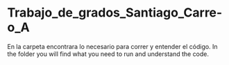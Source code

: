 # Trabajo_de_grados_Santiago_Carre-o_A
En la carpeta encontrara lo necesario para correr y entender el código.
In the folder you will find what you need to run and understand the code.
